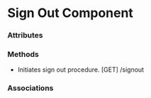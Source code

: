 # Sign Out Component

### Attributes

### Methods

- Initiates sign out procedure. [GET] /signout

### Associations
